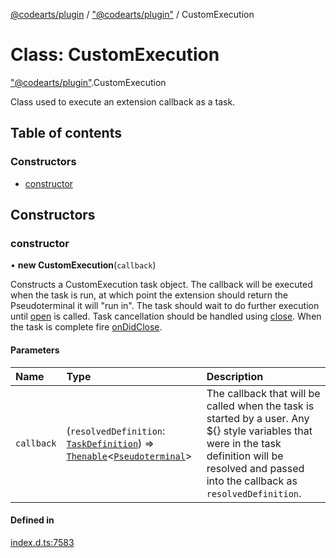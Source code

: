 [@codearts/plugin](../README.md) / ["@codearts/plugin"](../modules/_codearts_plugin_.md) / CustomExecution

# Class: CustomExecution

["@codearts/plugin"](../modules/_codearts_plugin_.md).CustomExecution

Class used to execute an extension callback as a task.

## Table of contents

### Constructors

- [constructor](codearts_plugin_.CustomExecution.md#constructor)

## Constructors

### constructor

• **new CustomExecution**(`callback`)

Constructs a CustomExecution task object. The callback will be executed when the task is run, at which point the
extension should return the Pseudoterminal it will "run in". The task should wait to do further execution until
[open](../interfaces/codearts_plugin_.Pseudoterminal.md#open) is called. Task cancellation should be handled using
[close](../interfaces/codearts_plugin_.Pseudoterminal.md#close). When the task is complete fire
[onDidClose](../interfaces/codearts_plugin_.Pseudoterminal.md#ondidclose).

#### Parameters

| Name | Type | Description |
| :------ | :------ | :------ |
| `callback` | (`resolvedDefinition`: [`TaskDefinition`](../interfaces/codearts_plugin_.TaskDefinition.md)) => [`Thenable`](../interfaces/Thenable.md)<[`Pseudoterminal`](../interfaces/codearts_plugin_.Pseudoterminal.md)\> | The callback that will be called when the task is started by a user. Any ${} style variables that were in the task definition will be resolved and passed into the callback as `resolvedDefinition`. |

#### Defined in

[index.d.ts:7583](https://github.com/shuyaqian/cloudide-plugin-api/blob/3fbdd11/index.d.ts#L7583)
